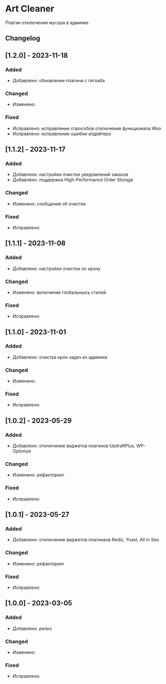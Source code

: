 # Art Cleaner

Плагин отключения мусора в админке


## Changelog

## [1.2.0] - 2023-11-18

### Added
- Добавлено: обновление плагина с гитхаба

### Changed
- Изменено:

### Fixed
- Исправлено: исправление спрособов отключения функционала Woo
- Исправлено: исправление ошибки апдейтера


## [1.1.2] - 2023-11-17

### Added
- Добавлено: настройки очистки уведомлений заказов
- Добавлено: поддержка High-Performance Order Storage

### Changed
- Изменено: сообщения об очистке

### Fixed
- Исправлено:

## [1.1.1] - 2023-11-08

### Added
- Добавлено: настройки очистки по крону

### Changed
- Изменено: включение глобальныхъ стилей

### Fixed
- Исправлено:

## [1.1.0] - 2023-11-01

### Added
- Добавлено: очистка крон задач из админки

### Changed
- Изменено:

### Fixed
- Исправлено:

## [1.0.2] - 2023-05-29

### Added
- Добавлено: отключение виджетов плагинов UpdraftPlus, WP-Optimize

### Changed
- Изменено: рефакторинг

### Fixed
- Исправлено:

## [1.0.1] - 2023-05-27

### Added
- Добавлено: отключение виджетов плагинаов Redis, Yoast, All in Seo

### Changed
- Изменено: рефакторинг

### Fixed
- Исправлено:

## [1.0.0] - 2023-03-05

### Added
- Добавлено: релиз

### Changed
- Изменено:

### Fixed
- Исправлено:
